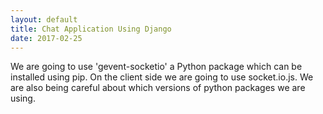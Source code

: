 ```yaml
---
layout: default
title: Chat Application Using Django
date: 2017-02-25
---
```


We are going to use 'gevent-socketio' a Python package which can be installed using pip. On the client side we are going to use socket.io.js. We are also being careful about which versions of python packages we are using.
